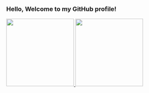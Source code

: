 ### Hello, Welcome to my GitHub profile!

<!-- (EN/US) My name is Rodrigo(he/him), I'm a full stack junior dev currently working with C# wpf, improving everyday!
(PT/BR) Meu nome é Rodrigo(ele/dele), Sou um desenvolvedor junior full stack trabalhando atualmente com C# wpf, melhorando todos os dias!
-->


<div>
<a href="https://github.com/Rodrigocalaca">
<img height="180em" src="https://github-readme-stats.vercel.app/api/top-langs/?username=Rodrigocalaca&layout=compact&langs_count=7&theme=dracula"/>
<img height="180em" src="https://github-readme-stats.vercel.app/api?username=Rodrigocalaca&show_icons=true&theme=dracula&include_all_commits=true&count_private=true"/>
</div>
